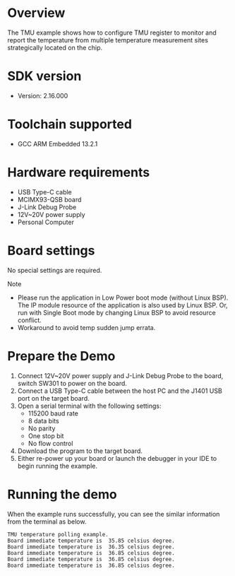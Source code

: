 Overview
========
The TMU example shows how to configure TMU register to monitor and report the temperature from
multiple temperature measurement sites strategically located on the chip.

SDK version
===========
- Version: 2.16.000

Toolchain supported
===================
- GCC ARM Embedded  13.2.1

Hardware requirements
=====================
- USB Type-C cable
- MCIMX93-QSB board
- J-Link Debug Probe
- 12V~20V power supply
- Personal Computer

Board settings
==============
No special settings are required.

Note
- Please run the application in Low Power boot mode (without Linux BSP).
The IP module resource of the application is also used by Linux BSP.
Or, run with Single Boot mode by changing Linux BSP to avoid resource
conflict.
- Workaround to avoid temp sudden jump errata.

Prepare the Demo
================
1.  Connect 12V~20V power supply and J-Link Debug Probe to the board, switch SW301 to power on the board.
2.  Connect a USB Type-C cable between the host PC and the J1401 USB port on the target board.
3.  Open a serial terminal with the following settings:
    - 115200 baud rate
    - 8 data bits
    - No parity
    - One stop bit
    - No flow control
4.  Download the program to the target board.
5.  Either re-power up your board or launch the debugger in your IDE to begin running the example.

Running the demo
================
When the example runs successfully, you can see the similar information from the terminal as below.

~~~~~~~~~~~~~~~~~~~~~
TMU temperature polling example.
Board immediate temperature is  35.85 celsius degree.
Board immediate temperature is  36.35 celsius degree.
Board immediate temperature is  36.85 celsius degree.
Board immediate temperature is  36.85 celsius degree.
Board immediate temperature is  36.85 celsius degree.
~~~~~~~~~~~~~~~~~~~~~
